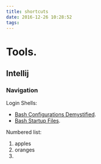 ```yaml
---
title: shortcuts
date: 2016-12-26 10:28:52
tags:
---
```


# Tools.

## Intellij

### Navigation
 
Login Shells:

  * [Bash Configurations Demystified](http://dghubble.com/blog/posts/.bashprofile-.profile-and-.bashrc-conventions/).
  * [Bash Startup Files](https://www.gnu.org/software/bash/manual/html_node/Bash-Startup-Files.html).

Numbered list:

  1. apples
  2. oranges
  3. 

